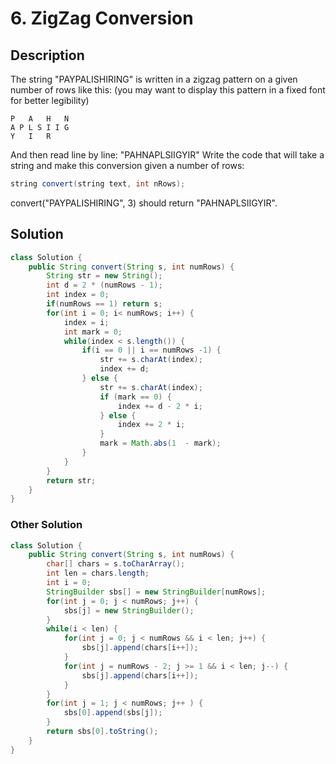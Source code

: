 # 6. ZigZag Conversion
## Description
The string "PAYPALISHIRING" is written in a zigzag pattern on a given number of rows like this: (you may want to display this pattern in a fixed font for better legibility)

```
P   A   H   N
A P L S I I G
Y   I   R
```

And then read line by line: "PAHNAPLSIIGYIR"
Write the code that will take a string and make this conversion given a number of rows:

```java
string convert(string text, int nRows);
```

convert("PAYPALISHIRING", 3) should return "PAHNAPLSIIGYIR".

## Solution
```java
class Solution {
    public String convert(String s, int numRows) {
        String str = new String();
        int d = 2 * (numRows - 1);
        int index = 0;
        if(numRows == 1) return s;
        for(int i = 0; i< numRows; i++) {
            index = i;
            int mark = 0;
            while(index < s.length()) {
                if(i == 0 || i == numRows -1) {
                    str += s.charAt(index);
                    index += d;
                } else {
                    str += s.charAt(index);
                    if (mark == 0) {
                        index += d - 2 * i;
                    } else {
                        index += 2 * i;
                    }
                    mark = Math.abs(1  - mark);
                }
            }
        }
        return str;
    }
}
```
### Other Solution
```java
class Solution {
    public String convert(String s, int numRows) {
        char[] chars = s.toCharArray();
        int len = chars.length;
        int i = 0;
        StringBuilder sbs[] = new StringBuilder[numRows];
        for(int j = 0; j < numRows; j++) {
            sbs[j] = new StringBuilder();
        }
        while(i < len) {
            for(int j = 0; j < numRows && i < len; j++) {
                sbs[j].append(chars[i++]);
            }
            for(int j = numRows - 2; j >= 1 && i < len; j--) {
                sbs[j].append(chars[i++]);
            }
        }
        for(int j = 1; j < numRows; j++ ) {
            sbs[0].append(sbs[j]);
        }
        return sbs[0].toString();
    }
}
```

